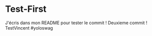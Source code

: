 # Test-First

J'écris dans mon README pour tester le commit  ! 
Deuxieme commit ! 
TestVincent #yoloswag
